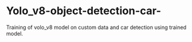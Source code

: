 # Yolo_v8-object-detection-car-
Training of volo_v8 model on custom data and car detection using trained model. 

